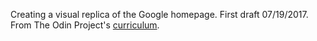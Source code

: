 Creating a visual replica of the Google homepage.
First draft 07/19/2017.
From The Odin Project's [curriculum](http://www.theodinproject.com/web-development-101/html-css). 
